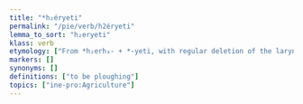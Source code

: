 ```yaml
---
title: "*h₂éryeti"
permalink: "/pie/verb/h2éryeti"
lemma_to_sort: "h₂eryeti"
klass: verb
etymology: ["From *h₂erh₃- +‎ *-yeti, with regular deletion of the laryngeal between a consonant and *y."]
markers: []
synonyms: []
definitions: ["to be ploughing"]
topics: ["ine-pro:Agriculture"]
---
```

